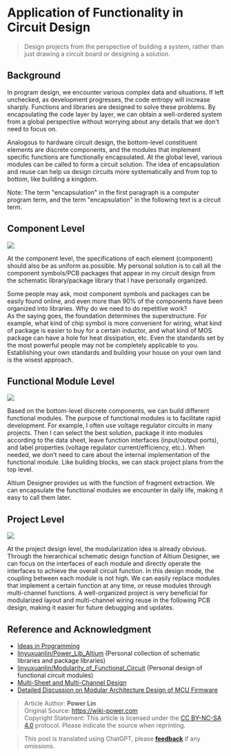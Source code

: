 # Application of Functionality in Circuit Design

> Design projects from the perspective of building a system, rather than just drawing a circuit board or designing a solution.

## Background

In program design, we encounter various complex data and situations. If left unchecked, as development progresses, the code entropy will increase sharply. Functions and libraries are designed to solve these problems. By encapsulating the code layer by layer, we can obtain a well-ordered system from a global perspective without worrying about any details that we don't need to focus on.

Analogous to hardware circuit design, the bottom-level constituent elements are discrete components, and the modules that implement specific functions are functionally encapsulated. At the global level, various modules can be called to form a circuit solution. The idea of encapsulation and reuse can help us design circuits more systematically and from top to bottom, like building a kingdom.

Note: The term "encapsulation" in the first paragraph is a computer program term, and the term "encapsulation" in the following text is a circuit term.

## Component Level

![](https://wiki-media-1253965369.cos.ap-guangzhou.myqcloud.com/img/20200131212452.png)

At the component level, the specifications of each element (component) should also be as uniform as possible. My personal solution is to call all the component symbols/PCB packages that appear in my circuit design from the schematic library/package library that I have personally organized.

Some people may ask, most component symbols and packages can be easily found online, and even more than 90% of the components have been organized into libraries. Why do we need to do repetitive work?  
As the saying goes, the foundation determines the superstructure. For example, what kind of chip symbol is more convenient for wiring, what kind of package is easier to buy for a certain inductor, and what kind of MOS package can have a hole for heat dissipation, etc. Even the standards set by the most powerful people may not be completely applicable to you. Establishing your own standards and building your house on your own land is the wisest approach.

## Functional Module Level

![](https://wiki-media-1253965369.cos.ap-guangzhou.myqcloud.com/img/20200131212642.png)

Based on the bottom-level discrete components, we can build different functional modules. The purpose of functional modules is to facilitate rapid development. For example, I often use voltage regulator circuits in many projects. Then I can select the best solution, package it into modules according to the data sheet, leave function interfaces (input/output ports), and label properties (voltage regulator current/efficiency, etc.). When needed, we don't need to care about the internal implementation of the functional module. Like building blocks, we can stack project plans from the top level.

Altium Designer provides us with the function of fragment extraction. We can encapsulate the functional modules we encounter in daily life, making it easy to call them later.

## Project Level

![](https://wiki-media-1253965369.cos.ap-guangzhou.myqcloud.com/img/20200131213218.png)

At the project design level, the modularization idea is already obvious. Through the hierarchical schematic design function of Altium Designer, we can focus on the interfaces of each module and directly operate the interfaces to achieve the overall circuit function. In this design mode, the coupling between each module is not high. We can easily replace modules that implement a certain function at any time, or reuse modules through multi-channel functions. A well-organized project is very beneficial for modularized layout and multi-channel wiring reuse in the following PCB design, making it easier for future debugging and updates.

## Reference and Acknowledgment

- [Ideas in Programming](https://zhuanlan.zhihu.com/p/25288280)
- [linyuxuanlin/Power_Lib_Altium](https://github.com/linyuxuanlin/Power_Lib_Altium) (Personal collection of schematic libraries and package libraries)
- [linyuxuanlin/Modularity_of_Functional_Circuit](https://github.com/linyuxuanlin/Modularity_of_Functional_Circuit) (Personal design of functional circuit modules)
- [Multi-Sheet and Multi-Channel Design](https://www.altium.com/documentation/altium-designer/multi-sheet-and-multi-channel-design-ad?version=18.1)
- [Detailed Discussion on Modular Architecture Design of MCU Firmware](https://mp.weixin.qq.com/s?__biz=MzI0ODU0NDI1Mg==&mid=2247493415&idx=1&sn=48868c853d82747e537d9571e02f9c4c&chksm=e99d89b4deea00a2cb26bc62c13bf9bb8955018b47b9b4c091dc98fe776d853039ba84ce480f&mpshare=1&scene=1&srcid=&sharer_sharetime=1588583649159&sharer_shareid=57baeb2b96d0cff9b17ac2c15b36602b&key=54a344d7200e25b224dfb50449a0a3835910904754e85f2f5687170aa3dc9cd1cada606d232a271784f6c37d841af2a681ce3312fe043716d933a48bc88fdfc38a50be9eeb42cc316538f1781f865de5&ascene=1&uin=MTk5MDUwOTA0Mg%3D%3D&devicetype=Windows+10+x64&version=62090070&lang=zh_CN&exportkey=A638hkClxH9AKARxE%2F2NsRw%3D&pass_ticket=DbttLz0NrPJvKfz31VIx1Sw50my315siej6rJhYtISz9sd1CObS%2BjG%2BOC%2FzHEXzj)

> Article Author: **Power Lin**  
> Original Source: <https://wiki-power.com>  
> Copyright Statement: This article is licensed under the [CC BY-NC-SA 4.0](https://creativecommons.org/licenses/by/4.0/deed.zh) protocol. Please indicate the source when reprinting.

> This post is translated using ChatGPT, please [**feedback**](https://github.com/linyuxuanlin/Wiki_MkDocs/issues/new) if any omissions.
